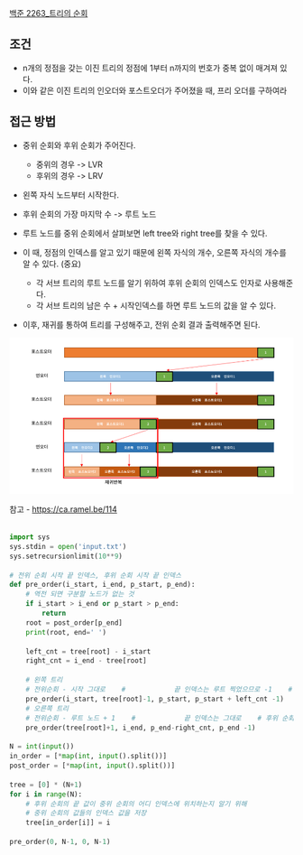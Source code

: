 
[백준 2263_트리의 순회](https://www.acmicpc.net/problem/2263)


## 조건

- n개의 정점을 갖는 이진 트리의 정점에 1부터 n까지의 번호가 중복 없이 매겨져 있다.
- 이와 같은 이진 트리의 인오더와 포스트오더가 주어졌을 때, 프리 오더를 구하여라



## 접근 방법

- 중위 순회와 후위 순회가 주어진다.
	- 중위의 경우 -> LVR
	- 후위의 경우 -> LRV
- 왼쪽 자식 노드부터 시작한다. 

- 후위 순회의 가장 마지막 수 -> 루트 노드
- 루트 노드를 중위 순회에서 살펴보면 left tree와 right tree를 찾을 수 있다.
- 이 때, 정점의 인덱스를 알고 있기 때문에 왼쪽 자식의 개수, 오른쪽 자식의 개수를 알 수 있다. (중요)
	- 각 서브 트리의 루트 노드를 알기 위하여 후위 순회의 인덱스도 인자로 사용해준다.
	- 각 서브 트리의 남은 수 + 시작인덱스를 하면 루트 노드의 값을 알 수 있다.
- 이후, 재귀를 통하여 트리를 구성해주고, 전위 순회 결과 출력해주면 된다.

![](assets/Pasted%20image%2020221212183303.png)

참고 - https://ca.ramel.be/114


```PYTHON

import sys  
sys.stdin = open('input.txt')  
sys.setrecursionlimit(10**9)  
  
# 전위 순회 시작 끝 인덱스, 후위 순회 시작 끝 인덱스  
def pre_order(i_start, i_end, p_start, p_end):  
    # 역전 되면 구분할 노드가 없는 것  
    if i_start > i_end or p_start > p_end:  
        return  
    root = post_order[p_end]  
    print(root, end=' ')  
  
    left_cnt = tree[root] - i_start  
    right_cnt = i_end - tree[root]  
  
    # 왼쪽 트리  
    # 전위순회 - 시작 그대로    #            끝 인덱스는 루트 찍었으므로 -1    # 후위 순회 - 시작 그대로    #             끝 인덱스는 시작인덱스 + 왼쪽 트리 남은 수 -1    
    pre_order(i_start, tree[root]-1, p_start, p_start + left_cnt -1)  
    # 오른쪽 트리  
    # 전위순회 - 루트 노드 + 1    #            끝 인덱스는 그대로    # 후위 순회 - 시작 인덱스 => 끝인덱스 - 오른쪽 트리의 남은 노드 수    #             끝 인덱스 => 끝 인덱스 - 1    
    pre_order(tree[root]+1, i_end, p_end-right_cnt, p_end -1)  
  
N = int(input())  
in_order = [*map(int, input().split())]  
post_order = [*map(int, input().split())]  
  
tree = [0] * (N+1)  
for i in range(N):  
    # 후위 순회의 끝 값이 중위 순회의 어디 인덱스에 위치하는지 알기 위해  
    # 중위 순회의 값들의 인덱스 값을 저장    
    tree[in_order[i]] = i  
  
pre_order(0, N-1, 0, N-1)
```